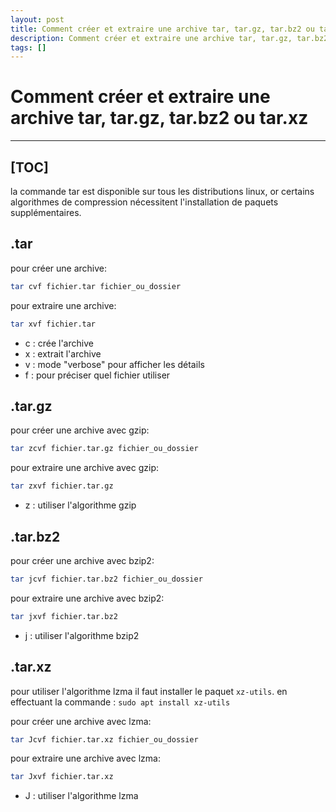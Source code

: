 ```yaml
---
layout: post
title: Comment créer et extraire une archive tar, tar.gz, tar.bz2 ou tar.xz
description: Comment créer et extraire une archive tar, tar.gz, tar.bz2 ou tar.xz
tags: []
---
```

# Comment créer et extraire une archive tar, tar.gz, tar.bz2 ou tar.xz


---
[TOC]
---

la commande tar est disponible sur tous les distributions linux,
or certains algorithmes de compression nécessitent l'installation de paquets supplémentaires.

## .tar

pour créer une archive:
```bash
tar cvf fichier.tar fichier_ou_dossier
```

pour extraire une archive:
```bash
tar xvf fichier.tar
```
- c : crée l'archive
- x : extrait l'archive
- v : mode "verbose" pour afficher les détails
- f : pour préciser quel fichier utiliser


## .tar.gz
pour créer une archive avec gzip:
```bash
tar zcvf fichier.tar.gz fichier_ou_dossier
```

pour extraire une archive avec gzip:
```bash
tar zxvf fichier.tar.gz
```
- z : utiliser l'algorithme gzip


## .tar.bz2
pour créer une archive avec bzip2:
```bash
tar jcvf fichier.tar.bz2 fichier_ou_dossier
```

pour extraire une archive avec bzip2:
```bash
tar jxvf fichier.tar.bz2
```
- j : utiliser l'algorithme bzip2

## .tar.xz

pour utiliser l'algorithme lzma il faut installer le paquet `xz-utils`. en effectuant la commande : `sudo apt install xz-utils`

pour créer une archive avec lzma:
```bash
tar Jcvf fichier.tar.xz fichier_ou_dossier
```

pour extraire une archive avec lzma:
```bash
tar Jxvf fichier.tar.xz
```
- J : utiliser l'algorithme lzma
